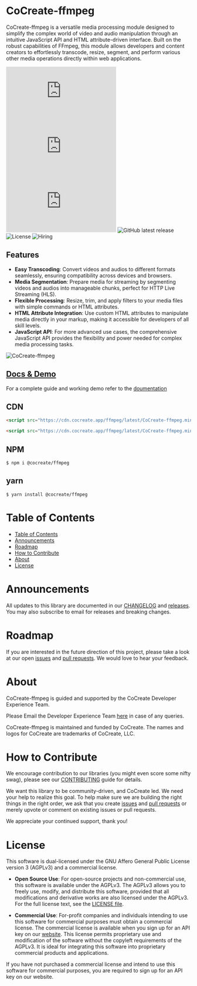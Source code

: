 # CoCreate-ffmpeg

CoCreate-ffmpeg is a versatile media processing module designed to simplify the complex world of video and audio manipulation through an intuitive JavaScript API and HTML attribute-driven interface. Built on the robust capabilities of FFmpeg, this module allows developers and content creators to effortlessly transcode, resize, segment, and perform various other media operations directly within web applications.

![minified](https://img.badgesize.io/https://cdn.cocreate.app/ffmpeg/latest/CoCreate-ffmpeg.min.js?style=flat-square&label=minified&color=orange)
![gzip](https://img.badgesize.io/https://cdn.cocreate.app/ffmpeg/latest/CoCreate-ffmpeg.min.js?compression=gzip&style=flat-square&label=gzip&color=yellow)
![brotli](https://img.badgesize.io/https://cdn.cocreate.app/ffmpeg/latest/CoCreate-ffmpeg.min.js?compression=brotli&style=flat-square&label=brotli)
![GitHub latest release](https://img.shields.io/github/v/release/CoCreate-app/CoCreate-ffmpeg?style=flat-square)
![License](https://img.shields.io/github/license/CoCreate-app/CoCreate-ffmpeg?style=flat-square)
![Hiring](https://img.shields.io/static/v1?style=flat-square&label=&message=Hiring&color=blueviolet)

## Features

-   **Easy Transcoding**: Convert videos and audios to different formats seamlessly, ensuring compatibility across devices and browsers.
-   **Media Segmentation**: Prepare media for streaming by segmenting videos and audios into manageable chunks, perfect for HTTP Live Streaming (HLS).
-   **Flexible Processing**: Resize, trim, and apply filters to your media files with simple commands or HTML attributes.
-   **HTML Attribute Integration**: Use custom HTML attributes to manipulate media directly in your markup, making it accessible for developers of all skill levels.
-   **JavaScript API**: For more advanced use cases, the comprehensive JavaScript API provides the flexibility and power needed for complex media processing tasks.

![CoCreate-ffmpeg](https://cdn.cocreate.app/docs/CoCreate-ffmpeg.gif)

## [Docs & Demo](https://cocreate.app/docs/ffmpeg)

For a complete guide and working demo refer to the [doumentation](https://cocreate.app/docs/ffmpeg)

## CDN

```html
<script src="https://cdn.cocreate.app/ffmpeg/latest/CoCreate-ffmpeg.min.js"></script>
```

```html
<script src="https://cdn.cocreate.app/ffmpeg/latest/CoCreate-ffmpeg.min.css"></script>
```

## NPM

```shell
$ npm i @cocreate/ffmpeg
```

## yarn

```shell
$ yarn install @cocreate/ffmpeg
```

# Table of Contents

-   [Table of Contents](#table-of-contents)
-   [Announcements](#announcements)
-   [Roadmap](#roadmap)
-   [How to Contribute](#how-to-contribute)
-   [About](#about)
-   [License](#license)

<a name="announcements"></a>

# Announcements

All updates to this library are documented in our [CHANGELOG](https://github.com/CoCreate-app/CoCreate-ffmpeg/blob/master/CHANGELOG.md) and [releases](https://github.com/CoCreate-app/CoCreate-ffmpeg/releases). You may also subscribe to email for releases and breaking changes.

<a name="roadmap"></a>

# Roadmap

If you are interested in the future direction of this project, please take a look at our open [issues](https://github.com/CoCreate-app/CoCreate-ffmpeg/issues) and [pull requests](https://github.com/CoCreate-app/CoCreate-ffmpeg/pulls). We would love to hear your feedback.

<a name="about"></a>

# About

CoCreate-ffmpeg is guided and supported by the CoCreate Developer Experience Team.

Please Email the Developer Experience Team [here](mailto:develop@cocreate.app) in case of any queries.

CoCreate-ffmpeg is maintained and funded by CoCreate. The names and logos for CoCreate are trademarks of CoCreate, LLC.

<a name="contribute"></a>

# How to Contribute

We encourage contribution to our libraries (you might even score some nifty swag), please see our [CONTRIBUTING](https://github.com/CoCreate-app/CoCreate-ffmpeg/blob/master/CONTRIBUTING.md) guide for details.

We want this library to be community-driven, and CoCreate led. We need your help to realize this goal. To help make sure we are building the right things in the right order, we ask that you create [issues](https://github.com/CoCreate-app/CoCreate-ffmpeg/issues) and [pull requests](https://github.com/CoCreate-app/CoCreate-ffmpeg/pulls) or merely upvote or comment on existing issues or pull requests.

We appreciate your continued support, thank you!

<a name="license"></a>

# License

This software is dual-licensed under the GNU Affero General Public License version 3 (AGPLv3) and a commercial license.

-   **Open Source Use**: For open-source projects and non-commercial use, this software is available under the AGPLv3. The AGPLv3 allows you to freely use, modify, and distribute this software, provided that all modifications and derivative works are also licensed under the AGPLv3. For the full license text, see the [LICENSE file](https://github.com/CoCreate-app/CoCreate-socket-client/blob/master/LICENSE).

-   **Commercial Use**: For-profit companies and individuals intending to use this software for commercial purposes must obtain a commercial license. The commercial license is available when you sign up for an API key on our [website](https://cocreate.app). This license permits proprietary use and modification of the software without the copyleft requirements of the AGPLv3. It is ideal for integrating this software into proprietary commercial products and applications.

If you have not purchased a commercial license and intend to use this software for commercial purposes, you are required to sign up for an API key on our website.

